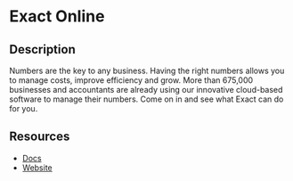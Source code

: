 # Exact Online

## Description

Numbers are the key to any business. Having the right numbers allows you to manage costs, improve efficiency and grow. More than 675,000 businesses and accountants are already using our innovative cloud-based software to manage their numbers. Come on in and see what Exact can do for you.

## Resources

- [Docs](https://start.exactonline.nl/docs/HlpRestAPIResources.aspx)
- [Website](exactonlinevereniging.nl)

